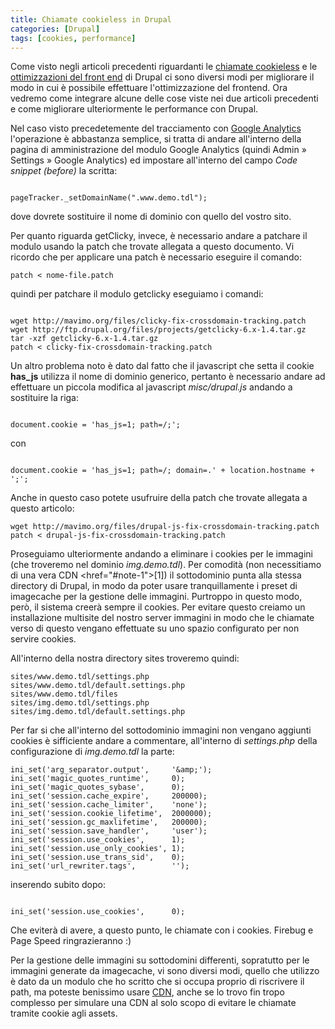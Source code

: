 ```yaml
---
title: Chiamate cookieless in Drupal
categories: [Drupal]
tags: [cookies, performance]
---
```

Come visto negli articoli precedenti riguardanti le <a href="http://mavimo.org/varie/chiamate_cookieless_assets_usando_google_analytics_getclicky">chiamate cookieless</a> e le<a href="http://mavimo.org/drupal/imagecache_subdomain_frontend_performance"> ottimizzazioni del front end</a> di Drupal ci sono diversi modi per migliorare il modo in cui è possibile effettuare l'ottimizzazione del frontend. Ora vedremo come integrare alcune delle cose viste nei due articoli precedenti e come migliorare ulteriormente le performance con Drupal.
<!--break-->
Nel caso visto precedetemente del tracciamento con <a href="http://mavimo.org/varie/chiamate_cookieless_assets_usando_google_analytics_getclicky">Google Analytics</a> l'operazione è abbastanza semplice, si tratta di andare all'interno della pagina di amministrazione del modulo Google Analytics (quindi Admin &raquo; Settings &raquo; Google Analytics) ed impostare all'interno del campo _Code snippet (before)_ la scritta:
~~~language-php

pageTracker._setDomainName(".www.demo.tdl");
~~~

dove dovrete sostituire il nome di dominio con quello del vostro sito.

Per quanto riguarda getClicky, invece, è necessario andare a patchare il modulo usando la patch che trovate allegata a questo documento. Vi ricordo che per applicare una patch è necessario eseguire il comando:
~~~language-php
patch < nome-file.patch
~~~

quindi per patchare il modulo getclicky eseguiamo i comandi:
~~~language-php

wget http://mavimo.org/files/clicky-fix-crossdomain-tracking.patch
wget http://ftp.drupal.org/files/projects/getclicky-6.x-1.4.tar.gz
tar -xzf getclicky-6.x-1.4.tar.gz
patch < clicky-fix-crossdomain-tracking.patch
~~~


Un altro problema noto è dato dal fatto che il javascript che setta il cookie **has_js** utilizza il nome di dominio generico, pertanto è necessario andare ad effettuare un piccola modifica al javascript _misc/drupal.js_ andando a sostituire la riga:
~~~language-php

document.cookie = 'has_js=1; path=/;';
~~~

con
~~~language-php

document.cookie = 'has_js=1; path=/; domain=.' + location.hostname + ';';
~~~

Anche in questo caso potete usufruire della patch che trovate allegata a questo articolo:
~~~language-php
wget http://mavimo.org/files/drupal-js-fix-crossdomain-tracking.patch
patch < drupal-js-fix-crossdomain-tracking.patch
~~~


Proseguiamo ulteriormente andando a eliminare i cookies per le immagini (che troveremo nel dominio _img.demo.tdl_).
Per comodità (non necessitiamo di una vera CDN <href="#note-1">[1]</a>) il sottodominio punta alla stessa directory di Drupal, in modo da poter usare tranquillamente i preset di imagecache per la gestione delle immagini. Purtroppo in questo modo, però, il sistema creerà sempre il cookies. Per evitare questo creiamo un installazione multisite del nostro server immagini in modo che le chiamate verso di questo vengano effettuate su uno spazio configurato per non servire cookies.

All'interno della nostra directory sites troveremo quindi:
~~~language-php
sites/www.demo.tdl/settings.php
sites/www.demo.tdl/default.settings.php
sites/www.demo.tdl/files
sites/img.demo.tdl/settings.php
sites/img.demo.tdl/default.settings.php
~~~


Per far si che all'interno del sottodominio immagini non vengano aggiunti cookies è sifficiente andare a commentare, all'interno di _settings.php_ della configurazione di _img.demo.tdl_ la parte:
~~~language-php
ini_set('arg_separator.output',     '&amp;');
ini_set('magic_quotes_runtime',     0);
ini_set('magic_quotes_sybase',      0);
ini_set('session.cache_expire',     200000);
ini_set('session.cache_limiter',    'none');
ini_set('session.cookie_lifetime',  2000000);
ini_set('session.gc_maxlifetime',   200000);
ini_set('session.save_handler',     'user');
ini_set('session.use_cookies',      1);
ini_set('session.use_only_cookies', 1);
ini_set('session.use_trans_sid',    0);
ini_set('url_rewriter.tags',        '');
~~~

inserendo subito dopo:
~~~language-php

ini_set('session.use_cookies',      0);
~~~

Che eviterà di avere, a questo punto, le chiamate con i cookies. Firebug e Page Speed ringrazieranno :)

<p id="note-1">Per la gestione delle immagini su sottodomini differenti, sopratutto per le immagini generate da imagecache, vi sono diversi modi, quello che utilizzo è dato da un modulo che ho scritto che si occupa proprio di riscrivere il path, ma poteste benissimo usare <a href="http://drupal.rg/project/cdn">CDN</a>, anche se lo trovo fin tropo complesso per simulare una CDN al solo scopo di evitare le chiamate tramite cookie agli assets.</p>